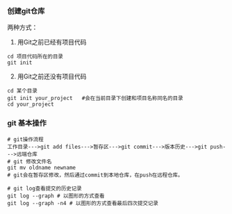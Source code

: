 ### 创建git仓库
两种方式：  
1. 用Git之前已经有项目代码
```shell
cd 项目代码所在的目录
git init
```
2. 用Git之前还没有项目代码
```shell
cd 某个目录
git init your_project	#会在当前目录下创建和项目名称同名的目录
cd your_project
```
### git 基本操作
```shell
# git操作流程
工作目录--->git add files--->暂存区--->git commit--->版本历史--->git push--->远端仓库
# git 修改文件名
git mv oldname newname
# git会在暂存区修改，然后通过commit到本地仓库，在push在远程仓库。

# git log查看提交的历史记录
git log --graph # 以图形的方式查看
git log --graph -n4 # 以图形的方式查看最后四次提交记录
```